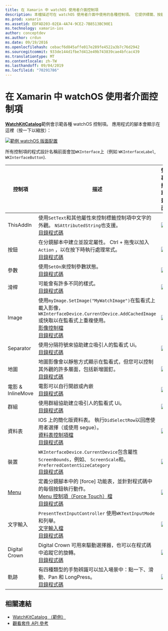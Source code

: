 ```yaml
---
title: 在 Xamarin 中 watchOS 使用者介面控制項
description: 本檔描述可在 watchOS 使用者介面中使用的各種控制項。 它提供標籤、按鈕、開關、滑杆、影像、分隔符號、地圖等的描述。
ms.prod: xamarin
ms.assetid: EDFAD203-02EA-4A74-9CE2-7B8513BC90E1
ms.technology: xamarin-ios
author: conceptdev
ms.author: crdun
ms.date: 09/19/2016
ms.openlocfilehash: cebacf6d845affe017e289fe4522a3b7c76d2942
ms.sourcegitcommit: 933de144d1fbe7d412e49b743839cae4bfcac439
ms.translationtype: MT
ms.contentlocale: zh-TW
ms.lasthandoff: 09/04/2019
ms.locfileid: "70291786"
---
```

# <a name="watchos-user-interface-controls-in-xamarin"></a>在 Xamarin 中 watchOS 使用者介面控制項

[**WatchKitCatalog**](https://github.com/xamarin/monotouch-samples/tree/master/watchOS/WatchKitCatalog)範例會示範各種 watchOS 控制項。 應用程式的腳本會顯示在這裡（按一下以縮放）：

[![](images/storyboard-sml.png "範例 watchOS 版面配置")](images/storyboard.png#lightbox)

所有控制項的程式設計名稱前面會加`WKInterface`上（例如 `WKInterfaceLabel`, `WKInterfaceButton`).

|控制項|描述|螢幕擷取畫面|
|---|---|---|
|ThisAddIn|使用`SetText`和其他屬性來控制標籤控制項中文字的外觀。 `NSAttributedString`也支援。<br />[目錄程式碼](https://github.com/xamarin/ios-samples/blob/master/watchOS/WatchKitCatalog/WatchKit3Extension/LabelDetailController.cs)|![](Images/label.png)|
|按鈕|在分鏡腳本中建立並設定屬性。 Ctrl + 拖曳以加入`Action` ，以在按下時執行處理常式。<br />[目錄程式碼](https://github.com/xamarin/ios-samples/blob/master/watchOS/WatchKitCatalog/WatchKit3Extension/ButtonDetailController.cs)|![](Images/button.png)|
|參數|使用`SetOn`來控制參數狀態。<br />[目錄程式碼](https://github.com/xamarin/ios-samples/blob/master/watchOS/WatchKitCatalog/WatchKit3Extension/SwitchDetailController.cs)|![](Images/switch.png)|
|滑桿|可能會有許多不同的樣式。<br />[目錄程式碼](https://github.com/xamarin/ios-samples/blob/master/watchOS/WatchKitCatalog/WatchKit3Extension/SliderDetailController.cs)|![](Images/slider.png)|
|Image|使用`myImage.SetImage("MyWatchImage")`在監看式上載入影像， `WKInterfaceDevice.CurrentDevice.AddCachedImage`或快取以在監看式上重複使用。<br />[影像控制檔](~/ios/watchos/user-interface/image.md)<br />[目錄程式碼](https://github.com/xamarin/ios-samples/blob/master/watchOS/WatchKitCatalog/WatchKit3Extension/ImageDetailController.cs)|![](Images/image.png)|
|Separator|使用分隔符號來協助建立吸引人的監看式 Ui。<br />[目錄程式碼](https://github.com/xamarin/ios-samples/blob/master/watchOS/WatchKitCatalog/WatchKit3Extension/SeparatorDetailController.cs)|![](Images/separator.png)| 
|地圖|地圖影像會以靜態方式顯示在監看式，但您可以控制其外觀的許多層面，包括新增圖釘。<br />[目錄程式碼](https://github.com/xamarin/ios-samples/blob/master/watchOS/WatchKitCatalog/WatchKit3Extension/MapDetailController.cs)|![](Images/map.png)|
|電影 & InlineMove|電影可以自行開啟或內嵌<br />[目錄程式碼](https://github.com/xamarin/ios-samples/blob/master/watchOS/WatchKitCatalog/WatchKit3Extension/MovieDetailController.cs)|![](Images/movie.png)|
|群組|使用群組協助建立吸引人的監看式 Ui。<br />[目錄程式碼](https://github.com/xamarin/ios-samples/blob/master/watchOS/WatchKitCatalog/WatchKit3Extension/GroupDetailController.cs)|![](Images/group.png)|
|資料表|IOS 上的簡化版資料表。 執行`DidSelectRow`以回應使用者選擇（或使用 segue）。<br />[資料表控制項檔](~/ios/watchos/user-interface/table.md)<br />[目錄程式碼](https://github.com/xamarin/ios-samples/blob/master/watchOS/WatchKitCatalog/WatchKit3Extension/Table%20Detail%20Controller/TableDetailController.cs)|![](Images/table.png)|
|裝置|`WKInterfaceDevice.CurrentDevice`包含屬性`ScreenBounds`，例如、 `ScreenScale`和。 `PreferredContentSizeCategory`<br />[目錄程式碼](https://github.com/xamarin/ios-samples/blob/master/watchOS/WatchKitCatalog/WatchKit3Extension/DeviceDetailController.cs)|![](Images/device.png)|
|[Menu](~/ios/watchos/user-interface/menu.md)|定義分鏡腳本中的 [force] 功能表，並針對程式碼中的每個按鈕執行動作。<br />[Menu 控制項（Force Touch）檔](~/ios/watchos/user-interface/menu.md)<br />[目錄程式碼](https://github.com/xamarin/ios-samples/blob/master/watchOS/WatchKitCatalog/WatchKit3Extension/ControllerDetailController.cs)|![](Images/controller.png)|
|文字輸入|`PresentTextInputController` 使用`WKTextInputMode`和列舉。<br />[文字輸入檔](~/ios/watchos/user-interface/text-input.md)<br />[目錄程式碼](https://github.com/xamarin/ios-samples/blob/master/watchOS/WatchKitCatalog/WatchKit3Extension/TextInputController.cs)|![](Images/textinput.png)|
|Digital Crown|Digital Crown 可用來驅動選擇器，也可以在程式碼中追蹤它的旋轉。<br />[目錄程式碼](https://github.com/xamarin/ios-samples/blob/master/watchOS/WatchKitCatalog/WatchKit3Extension/CrownDetailController.cs)|![](Images/digital-crown.png)|
|軌跡|有四種類型的手勢辨識可以加入場景中：點一下、滑動、Pan 和 LongPress。<br />[目錄程式碼](https://github.com/xamarin/ios-samples/blob/master/watchOS/WatchKitCatalog/WatchKit3Extension/GestureDetailController.cs)|![](Images/gestures.png)|


## <a name="related-links"></a>相關連結

- [WatchKitCatalog （範例）](https://docs.microsoft.com/samples/xamarin/ios-samples/watchos-watchkitcatalog)
- [觀看套件 API 參考](xref:WatchKit)
